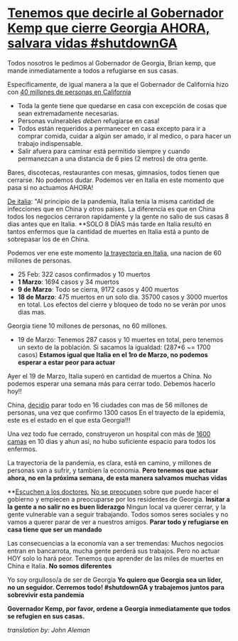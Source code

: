 # [Tenemos que decirle al Gobernador Kemp que cierre Georgia AHORA, salvara vidas #shutdownGA](change.org/shutdownGA)

Todos nosotros le pedimos al Gobernador de Georgia, Brian kemp, que mande inmediatamente a todos a refugiarse en sus casas.

Específicamente, de igual manera a la que el Gobernador de California hizo con [40 millones de personas en California](https://covid19.ca.gov/stay-home-except-for-essential-needs/)

- Toda la gente tiene que quedarse en casa con excepción de cosas que sean extremadamente necesarias.
- Personas vulnerables *deben* refugiarse en casa!
- Todos están requeridos a permanecer en casa excepto para ir a comprar comida, cuidar a algún ser amado, ir al medico, o para hacer un trabajo indispensable.
- Salir afuera para caminar está permitido siempre y cuando permanezcan a una distancia de 6 pies (2 metros) de otra gente.

Bares, discotecas, restaurantes con mesas, gimnasios, todos tienen que cerrarse. No podemos dudar. Podemos ver en Italia en este momento que pasa si no actuamos AHORA!

[De italia](https://www.change.org/p/scientific-community-open-letter-to-the-scientific-community?):
"Al principio de la pandemia, Italia tenia la misma cantidad de infecciones que en China y otros paises. La diferencia es que en China todos los negocios cerraron rapidamente y la gente no salio de sus casas 8 dias antes que en Italia.
**SOLO 8 DÍAS más tarde en Italia resultó en tantos enfermos que la cantidad de muertes en Italia está a punto de sobrepasar los de en China.

Podemos ver ene este momento [la trayectoria en Italia](https://en.wikipedia.org/wiki/2020_coronavirus_pandemic_in_Italy), una nacion de 60 millones de personas.

- 25 Feb:  322 casos confirmados y 10 muertos
- **1 Marzo**: 1694 casos y 34 muertos
- **9 de Marzo**: Todo se cierra, 9172 casos y 400 muertos
- **18 de Marzo**: 475 muertos en un solo dia. 35700 casos y 3000 muertos en total. Los efectos del cierre y bloqueo de todo no se verán por unos dias mas.

Georgia tiene 10 millones de personas, no 60 millones.

- 19 de Marzo: Tenemos 287 casos y 10 muertes en total, pero tenemos un sexto de la población. Si sacamos la igualdad: (287*6 ~= 1700 casos)
**Estamos igual que Italia en el 1ro de Marzo, no podemos esperar a estar peor para actuar**

Ayer el 19 de Marzo, Italia superó en cantidad de muertos a China. No podemos esperar una semana más para cerrar todo. Debemos hacerlo hoy!!

China, [decidio](https://www.aljazeera.com/news/2020/01/timeline-china-coronavirus-spread-200126061554884.html) parar todo en 16 ciudades con mas de 56 millones de personas, una vez que confirmo 1300 casos 
En el trayecto de la epidemia, este es el estado en el que esta Georgia!!!

Una vez todo fue cerrado, construyeron un hospital con más de [1600 camas](https://en.wikipedia.org/wiki/Leishenshan_Hospital) en 10 dias y ahun asi, no hubo suficiente espacio para todos los enfermos.

La trayectoria de la pandemia, es clara, está en camino, y millones de personas van a sufrir, y tambien la economia.  **Pero tenemos que actuar ahora, no en la próxima semana, de esta manera salvamos muchas vidas**

**[Escuchen a los doctores](https://midnightmass.substack.com/p/50-medical-docs-warn-of-massachusetts),
[No se preocupen](https://www.ajc.com/news/state--regional-govt--politics/kemp-rejects-statewide-shutdown-brace-for-coronavirus-scrambles-for-health-supplies/0pYYAFVOkyV4VIhLkEJajK/)
sobre que puede hacer el gobierno y empiecen a preocuparse por los residentes de Georgia.
**Insitar a la gente a no salir no es buen liderazgo** Ningun local va querer cerrar, y la gente vulnerable van a seguir trabajando. Todos somos seres sociales y no vamos a querer parar de ver a nuestros amigos.
**Parar todo y refugiarse en casa tiene que ser un mandado**

Las consecuencias a la economía van a ser tremendas: Muchos negocios entran en bancarrota, mucha gente perderá sus trabajos. Pero no actuar HOY solo lo hará peor.
Tenemos que aprender de las miles de muertes en China e Italia. **No somos diferentes**

Yo soy orgulloso/a de ser de Georgia **Yo quiero que Georgia sea un líder, no un seguidor. Cerremos todo! #shutdownGA y trabajemos juntos para sobrevivir esta pandemia**

**Governador Kemp, por favor, ordene a Georgia inmediatamente que todos se refugien en sus casas.**

*translation by: John Aleman*
